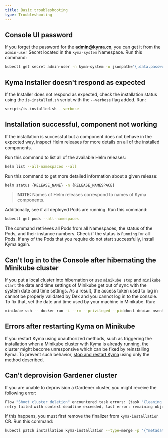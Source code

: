 ```yaml
---
title: Basic troubleshooting
type: Troubleshooting
---
```


## Console UI password

If you forget the password for the **admin@kyma.cx**, you can get it from the `admin-user` Secret located in the `kyma-system` Namespace. Run this command:

```bash
kubectl get secret admin-user -n kyma-system -o jsonpath="{.data.password}" | base64 --decode
```

## Kyma Installer doesn't respond as expected

If the Installer does not respond as expected, check the installation status using the `is-installed.sh` script with the `--verbose` flag added. Run:

```bash
scripts/is-installed.sh --verbose
```

## Installation successful, component not working

If the installation is successful but a component does not behave in the expected way, inspect Helm releases for more details on all of the installed components.

Run this command to list all of the available Helm releases:

```bash
helm list --all-namespaces --all
```

Run this command to get more detailed information about a given release:

```bash
helm status {RELEASE_NAME} -n {RELEASE_NAMESPACE}
```

>**NOTE:** Names of Helm releases correspond to names of Kyma components.


Additionally, see if all deployed Pods are running. Run this command:

```bash
kubectl get pods --all-namespaces
```

The command retrieves all Pods from all Namespaces, the status of the Pods, and their instance numbers. Check if the status is `Running` for all Pods. If any of the Pods that you require do not start successfully, install Kyma again.

## Can't log in to the Console after hibernating the Minikube cluster

If you put a local cluster into hibernation or use `minikube stop` and `minikube start` the date and time settings of Minikube get out of sync with the system date and time settings. As a result, the access token used to log in cannot be properly validated by Dex and you cannot log in to the console. To fix that, set the date and time used by your machine in Minikube. Run:

```bash
minikube ssh -- docker run -i --rm --privileged --pid=host debian nsenter -t 1 -m -u -n -i date -u $(date -u +%m%d%H%M%Y)
```

## Errors after restarting Kyma on Minikube

If you restart Kyma using unauthorized methods, such as triggering the installation when a Minikube cluster with Kyma is already running, the cluster might become unresponsive which can be fixed by reinstalling Kyma.
To prevent such behavior, [stop and restart Kyma](#installation-install-kyma-locally-stop-and-restart-kyma-without-reinstalling) using only the method described.

## Can't deprovision Gardener cluster

If you are unable to deprovision a Gardener cluster, you might receive the following error:

```bash
Flow "Shoot cluster deletion" encountered task errors: [task "Cleaning extended API groups" failed: 1 error occurred:
retry failed with context deadline exceeded, last error: remaining objects are still present: [*v1beta1.CustomResourceDefinition /installations.installer.kyma-project.io]
```

If this happens, you must first remove the finalizer from `kyma-installation` CR. Run this command: 

```bash
kubectl patch installation kyma-installation --type=merge -p '{"metadata":{"finalizers":null}}'
```
